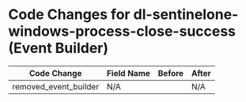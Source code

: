 # Code Changes for dl-sentinelone-windows-process-close-success (Event Builder)

| Code Change | Field Name | Before | After |
|-------------|------------|--------|-------|
| removed_event_builder | N/A |  | N/A |